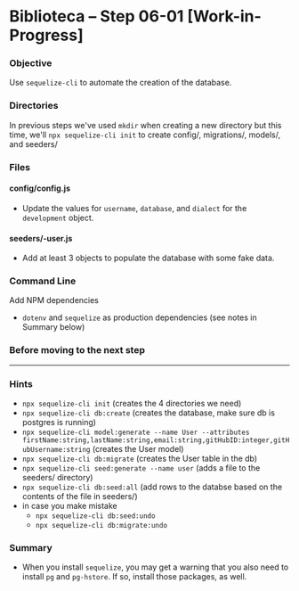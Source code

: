 # Biblioteca – Step 06-01 [Work-in-Progress]

### Objective
Use `sequelize-cli` to automate the creation of the database.

### Directories
In previous steps we've used `mkdir` when creating a new directory but this time, we'll `npx sequelize-cli init` to create config/, migrations/, models/, and seeders/

### Files
#### config/config.js
* Update the values for `username`, `database`, and `dialect` for the `development` object.

#### seeders/<someTimeStamp>-user.js
* Add at least 3 objects to populate the database with some fake data.

### Command Line
Add NPM dependencies
* `dotenv` and `sequelize` as production dependencies (see notes in Summary below)

### Before moving to the next step


___

### Hints
* `npx sequelize-cli init` (creates the 4 directories we need)
* `npx sequelize-cli db:create` (creates the database, make sure db is postgres is running)
* `npx sequelize-cli model:generate --name User --attributes firstName:string,lastName:string,email:string,gitHubID:integer,gitHubUsername:string` (creates the User model)
* `npx sequelize-cli db:migrate` (creates the User table in the db)
* `npx sequelize-cli seed:generate --name user` (adds a file to the seeders/ directory)
* `npx sequelize-cli db:seed:all` (add rows to the databse based on the contents of the file in seeders/)
* in case you make mistake
  * `npx sequelize-cli db:seed:undo`
  * `npx sequelize-cli db:migrate:undo`


### Summary
* When you install `sequelize`, you may get a warning that you also need to install `pg` and `pg-hstore`. If so, install those packages, as well.